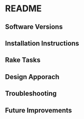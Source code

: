# README

## Software Versions

## Installation Instructions

## Rake Tasks

## Design Apporach

## Troubleshooting

## Future Improvements
